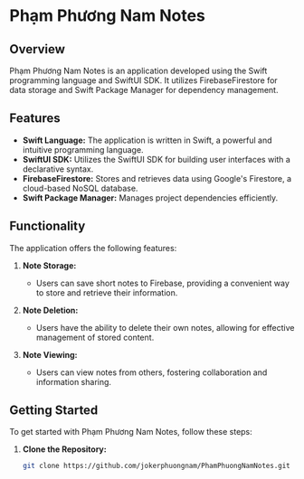 # Phạm Phương Nam Notes

## Overview

Phạm Phương Nam Notes is an application developed using the Swift programming language and SwiftUI SDK. It utilizes FirebaseFirestore for data storage and Swift Package Manager for dependency management.

## Features

- **Swift Language:** The application is written in Swift, a powerful and intuitive programming language.
- **SwiftUI SDK:** Utilizes the SwiftUI SDK for building user interfaces with a declarative syntax.
- **FirebaseFirestore:** Stores and retrieves data using Google's Firestore, a cloud-based NoSQL database.
- **Swift Package Manager:** Manages project dependencies efficiently.

## Functionality

The application offers the following features:

1. **Note Storage:**
   - Users can save short notes to Firebase, providing a convenient way to store and retrieve their information.

2. **Note Deletion:**
   - Users have the ability to delete their own notes, allowing for effective management of stored content.

3. **Note Viewing:**
   - Users can view notes from others, fostering collaboration and information sharing.

## Getting Started

To get started with Phạm Phương Nam Notes, follow these steps:

1. **Clone the Repository:**
   ```bash
   git clone https://github.com/jokerphuongnam/PhamPhuongNamNotes.git
